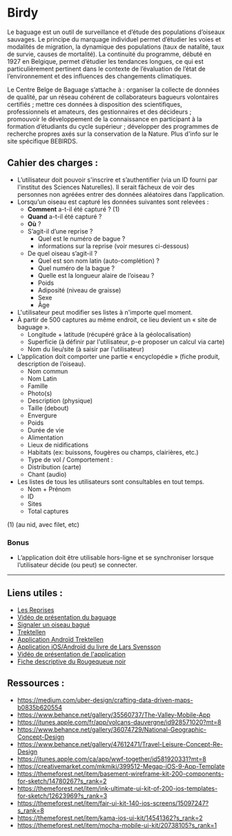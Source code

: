 # Birdy

Le baguage est un outil de surveillance et d’étude des populations d’oiseaux sauvages. Le principe du marquage individuel permet d’étudier les voies et modalités de migration, la dynamique des populations (taux de natalité, taux de survie, causes de mortalité). La continuité du programme, débuté en 1927 en Belgique, permet d’étudier les tendances longues, ce qui est particulièrement pertinent dans le contexte de l’évaluation de l’état de l’environnement et des influences des changements climatiques.

Le Centre Belge de Baguage s’attache à : organiser la collecte de données de qualité, par un réseau cohérent de collaborateurs bagueurs volontaires certifiés ; mettre ces données à disposition des scientifiques, professionnels et amateurs, des gestionnaires et des décideurs ; promouvoir le développement de la connaissance en participant à la formation d’étudiants du cycle supérieur ; développer des  programmes de recherche propres axés sur la conservation de la Nature. Plus d'info sur le site spécifique BEBIRDS.

## Cahier des charges :
* L’utilisateur doit pouvoir s'inscrire et s’authentifier (via un ID fourni par l'institut des Sciences Naturelles). Il serait fâcheux de voir des personnes non agréées entrer des données aléatoires dans l’application.
* Lorsqu’un oiseau est capturé les données suivantes sont relevées :
  * **Comment** a-t-il été capturé ? (1)
  * **Quand** a-t-il été capturé ?
  * **Où** ?
  * S’agit-il d’une reprise ?
    * Quel est le numéro de bague ?
    * informations sur la reprise (voir mesures ci-dessous)
  * De quel oiseau s’agit-il ?
    * Quel est son nom latin (auto-complétion) ?
    * Quel numéro de la bague ?
    * Quelle est la longueur alaire de l’oiseau ?
    * Poids
    * Adiposité (niveau de graisse)
    * Sexe
    * Âge
* L'utilisateur peut modifier ses listes à n'importe quel moment.
* À partir de 500 captures au même endroit, ce lieu devient un « site de baguage ».
  * Longitude + latitude (récupéré grâce à la géolocalisation)
  * Superficie (à définir par l'utilisateur, p-e proposer un calcul via carte)
  * Nom du lieu/site (à saisir par l'utilisateur)
* L’application doit comporter une partie « encyclopédie » (fiche produit, description de l’oiseau).
  * Nom commun
  * Nom Latin
  * Famille
  * Photo(s)
  * Description (physique)
  * Taille (debout)
  * Envergure
  * Poids
  * Durée de vie
  * Alimentation
  * Lieux de nidifications
  * Habitats (ex: buissons, fougères ou champs, clairières, etc.)
  * Type de vol / Comportement :
  * Distribution (carte)
  * Chant (audio)
* Les listes de tous les utilisateurs sont consultables en tout temps.
  * Nom + Prénom
  * ID 
  * Sites
  * Total captures

(1) (au nid, avec filet, etc)

### Bonus
* L’application doit être utilisable hors-ligne et se synchroniser lorsque l’utilisateur décide (ou peut) se connecter.

___

## Liens utiles :
* [Les Reprises](http://odnature.naturalsciences.be/bebirds/fr/ring-recoveries)
* [Vidéo de présentation du baguage](https://www.youtube.com/watch?v=Mf1goTRvo4s)
* [Signaler un oiseau bagué](http://odnature.naturalsciences.be/bebirds/fr/report-a-ring)
* [Trektellen](http://www.trektellen.nl/?language=french)
* [Application Androïd Trektellen](https://play.google.com/store/apps/details?id=org.trektellen)
* [Application iOS/Androïd du livre de Lars Svensson](https://play.google.com/store/apps/details?id=com.natureguides.birdguide)
* [Vidéo de présentation de l'application](https://www.youtube.com/watch?v=4aOcRvFm91I)
* [Fiche descriptive du Rougequeue noir](http://www.oiseaux.net/oiseaux/rougequeue.noir.html)

## Ressources :
* https://medium.com/uber-design/crafting-data-driven-maps-b0835b620554
* https://www.behance.net/gallery/35560737/The-Valley-Mobile-App
* https://itunes.apple.com/fr/app/volcans-dauvergne/id928571020?mt=8
* https://www.behance.net/gallery/36074729/National-Geographic-Concept-Design
* https://www.behance.net/gallery/47612471/Travel-Leisure-Concept-Re-Design
* https://itunes.apple.com/ca/app/wwf-together/id581920331?mt=8
* https://creativemarket.com/mkmiki/399512-Megap-iOS-9-App-Template
* https://themeforest.net/item/basement-wireframe-kit-200-components-for-sketch/14780267?s_rank=2
* https://themeforest.net/item/ink-ultimate-ui-kit-of-200-ios-templates-for-sketch/12623969?s_rank=3
* https://themeforest.net/item/fair-ui-kit-140-ios-screens/15097247?s_rank=8
* https://themeforest.net/item/kama-ios-ui-kit/14541362?s_rank=2
* https://themeforest.net/item/mocha-mobile-ui-kit/20738105?s_rank=1
